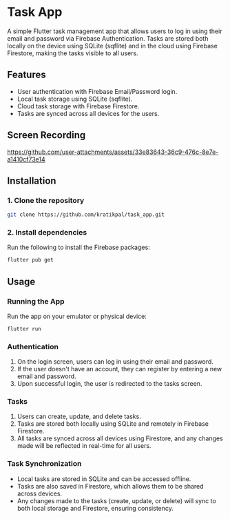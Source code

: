 # Task App

A simple Flutter task management app that allows users to log in using their email and password via Firebase Authentication. Tasks are stored both locally on the device using SQLite (sqflite) and in the cloud using Firebase Firestore, making the tasks visible to all users.

## Features

- User authentication with Firebase Email/Password login.
- Local task storage using SQLite (sqflite).
- Cloud task storage with Firebase Firestore.
- Tasks are synced across all devices for the users.

## Screen Recording

https://github.com/user-attachments/assets/33e83643-36c9-476c-8e7e-a1410cf73e14

## Installation

### 1. Clone the repository

```bash
git clone https://github.com/kratikpal/task_app.git
```

### 2. Install dependencies

Run the following to install the Firebase packages:

```bash
flutter pub get
```

## Usage

### Running the App

Run the app on your emulator or physical device:

```bash
flutter run
```

### Authentication

1. On the login screen, users can log in using their email and password.
2. If the user doesn't have an account, they can register by entering a new email and password.
3. Upon successful login, the user is redirected to the tasks screen.

### Tasks

1. Users can create, update, and delete tasks.
2. Tasks are stored both locally using SQLite and remotely in Firebase Firestore.
3. All tasks are synced across all devices using Firestore, and any changes made will be reflected in real-time for all users.

### Task Synchronization

- Local tasks are stored in SQLite and can be accessed offline.
- Tasks are also saved in Firestore, which allows them to be shared across devices.
- Any changes made to the tasks (create, update, or delete) will sync to both local storage and Firestore, ensuring consistency.

